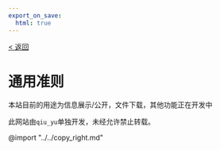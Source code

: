 ```yaml
---
export_on_save:
  html: true
---
```

[< 返回](../notice_index.html "返回至上一页")

# 通用准则

本站目前的用途为信息展示/公开，文件下载，其他功能正在开发中

此网站由`qiu_yu`单独开发，未经允许禁止转载。


@import "../../copy_right.md"